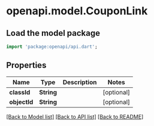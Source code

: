 # openapi.model.CouponLink

## Load the model package
```dart
import 'package:openapi/api.dart';
```

## Properties
Name | Type | Description | Notes
------------ | ------------- | ------------- | -------------
**classId** | **String** |  | [optional] 
**objectId** | **String** |  | [optional] 

[[Back to Model list]](../README.md#documentation-for-models) [[Back to API list]](../README.md#documentation-for-api-endpoints) [[Back to README]](../README.md)


